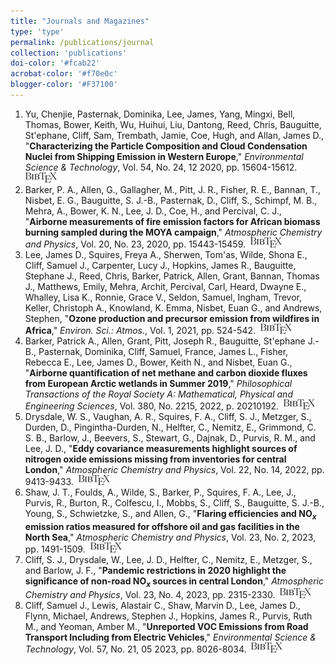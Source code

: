 ```yaml
---
title: "Journals and Magazines"
type: 'type'
permalink: /publications/journal
collection: 'publications'
doi-color: '#fcab22'
acrobat-color: '#f70e0c'
blogger-color: '#F37100'
---
```

1. Yu, Chenjie, Pasternak, Dominika, Lee, James, Yang, Mingxi, Bell, Thomas, Bower, Keith, Wu, Huihui, Liu, Dantong, Reed, Chris, Bauguitte, St'ephane, Cliff, Sam, Trembath, Jamie, Coe, Hugh, and Allan, James D., "**Characterizing the Particle Composition and Cloud Condensation Nuclei from Shipping Emission in Western Europe**," *Environmental Science & Technology*, Vol. 54, No. 24, 12 2020, pp. 15604-15612. <a href='https://doi.org/10.1021/acs.est.0c04039' target='_blank'><i class='fas fa-fw fa-link'></i></a> <a href='http://dx.doi.org/10.1021/acs.est.0c04039' target='_blank'><i class='ai ai-fw ai-doi' style='color: {{ page.doi-color }}'></i></a> &nbsp;<a href='/publications/bibtex#yu-shipping-ccn' target='_blank' class='btn btn--mcwbibtex'><img src='../images/BibTeX_logo-16px-high.png'/></a>
1. Barker, P. A., Allen, G., Gallagher, M., Pitt, J. R., Fisher, R. E., Bannan, T., Nisbet, E. G., Bauguitte, S. J.-B., Pasternak, D., Cliff, S., Schimpf, M. B., Mehra, A., Bower, K. N., Lee, J. D., Coe, H., and Percival, C. J., "**Airborne measurements of fire emission factors for African biomass burning sampled during the MOYA campaign**," *Atmospheric Chemistry and Physics*, Vol. 20, No. 23, 2020, pp. 15443-15459. <a href='https://acp.copernicus.org/articles/20/15443/2020/' target='_blank'><i class='fas fa-fw fa-link'></i></a> <a href='http://dx.doi.org/10.5194/acp-20-15443-2020' target='_blank'><i class='ai ai-fw ai-doi' style='color: {{ page.doi-color }}'></i></a> &nbsp;<a href='/publications/bibtex#barker-fires' target='_blank' class='btn btn--mcwbibtex'><img src='../images/BibTeX_logo-16px-high.png'/></a>
1. Lee, James D., Squires, Freya A., Sherwen, Tom'as, Wilde, Shona E., Cliff, Samuel J., Carpenter, Lucy J., Hopkins, James R., Bauguitte, Stephane J., Reed, Chris, Barker, Patrick, Allen, Grant, Bannan, Thomas J., Matthews, Emily, Mehra, Archit, Percival, Carl, Heard, Dwayne E., Whalley, Lisa K., Ronnie, Grace V., Seldon, Samuel, Ingham, Trevor, Keller, Christoph A., Knowland, K. Emma, Nisbet, Euan G., and Andrews, Stephen, "**Ozone production and precursor emission from wildfires in Africa**," *Environ. Sci.: Atmos.*, Vol. 1, 2021, pp. 524-542. <a href='http://dx.doi.org/10.1039/D1EA00041A' target='_blank'><i class='fas fa-fw fa-link'></i></a> <a href='http://dx.doi.org/10.1039/D1EA00041A' target='_blank'><i class='ai ai-fw ai-doi' style='color: {{ page.doi-color }}'></i></a> &nbsp;<a href='/publications/bibtex#lee-o3-wildfire' target='_blank' class='btn btn--mcwbibtex'><img src='../images/BibTeX_logo-16px-high.png'/></a>
1. Barker, Patrick A., Allen, Grant, Pitt, Joseph R., Bauguitte, St'ephane J.-B., Pasternak, Dominika, Cliff, Samuel, France, James L., Fisher, Rebecca E., Lee, James D., Bower, Keith N., and Nisbet, Euan G., "**Airborne quantification of net methane and carbon dioxide fluxes from European Arctic wetlands in Summer 2019**," *Philosophical Transactions of the Royal Society A: Mathematical, Physical and Engineering Sciences*, Vol. 380, No. 2215, 2022, p. 20210192. <a href='https://royalsocietypublishing.org/doi/abs/10.1098/rsta.2021.0192' target='_blank'><i class='fas fa-fw fa-link'></i></a> <a href='http://dx.doi.org/10.1098/rsta.2021.0192' target='_blank'><i class='ai ai-fw ai-doi' style='color: {{ page.doi-color }}'></i></a> &nbsp;<a href='/publications/bibtex#barker-ch4-wetlands' target='_blank' class='btn btn--mcwbibtex'><img src='../images/BibTeX_logo-16px-high.png'/></a>
1. Drysdale, W. S., Vaughan, A. R., Squires, F. A., Cliff, S. J., Metzger, S., Durden, D., Pingintha-Durden, N., Helfter, C., Nemitz, E., Grimmond, C. S. B., Barlow, J., Beevers, S., Stewart, G., Dajnak, D., Purvis, R. M., and Lee, J. D., "**Eddy covariance measurements highlight sources of nitrogen oxide emissions missing from inventories for central London**," *Atmospheric Chemistry and Physics*, Vol. 22, No. 14, 2022, pp. 9413-9433. <a href='https://acp.copernicus.org/articles/22/9413/2022/' target='_blank'><i class='fas fa-fw fa-link'></i></a> <a href='http://dx.doi.org/10.5194/acp-22-9413-2022' target='_blank'><i class='ai ai-fw ai-doi' style='color: {{ page.doi-color }}'></i></a> &nbsp;<a href='/publications/bibtex#drysdale-nox' target='_blank' class='btn btn--mcwbibtex'><img src='../images/BibTeX_logo-16px-high.png'/></a>
1. Shaw, J. T., Foulds, A., Wilde, S., Barker, P., Squires, F. A., Lee, J., Purvis, R., Burton, R., Colfescu, I., Mobbs, S., Cliff, S., Bauguitte, S. J.-B., Young, S., Schwietzke, S., and Allen, G., "**Flaring efficiencies and NO$_x$ emission ratios measured for offshore oil and gas facilities in the North Sea**," *Atmospheric Chemistry and Physics*, Vol. 23, No. 2, 2023, pp. 1491-1509. <a href='https://acp.copernicus.org/articles/23/1491/2023/' target='_blank'><i class='fas fa-fw fa-link'></i></a> <a href='http://dx.doi.org/10.5194/acp-23-1491-2023' target='_blank'><i class='ai ai-fw ai-doi' style='color: {{ page.doi-color }}'></i></a> &nbsp;<a href='/publications/bibtex#shaw-gas-rig' target='_blank' class='btn btn--mcwbibtex'><img src='../images/BibTeX_logo-16px-high.png'/></a>
1. Cliff, S. J., Drysdale, W., Lee, J. D., Helfter, C., Nemitz, E., Metzger, S., and Barlow, J. F., "**Pandemic restrictions in 2020 highlight the significance of non-road NO$_x$ sources in central London**," *Atmospheric Chemistry and Physics*, Vol. 23, No. 4, 2023, pp. 2315-2330. <a href='https://acp.copernicus.org/articles/23/2315/2023/' target='_blank'><i class='fas fa-fw fa-link'></i></a> <a href='http://dx.doi.org/10.5194/acp-23-2315-2023' target='_blank'><i class='ai ai-fw ai-doi' style='color: {{ page.doi-color }}'></i></a> &nbsp;<a href='/publications/bibtex#cliff-nox-1' target='_blank' class='btn btn--mcwbibtex'><img src='../images/BibTeX_logo-16px-high.png'/></a>
1. Cliff, Samuel J., Lewis, Alastair C., Shaw, Marvin D., Lee, James D., Flynn, Michael, Andrews, Stephen J., Hopkins, James R., Purvis, Ruth M., and Yeoman, Amber M., "**Unreported VOC Emissions from Road Transport Including from Electric Vehicles**," *Environmental Science & Technology*, Vol. 57, No. 21, 05 2023, pp. 8026-8034. <a href='https://doi.org/10.1021/acs.est.3c00845' target='_blank'><i class='fas fa-fw fa-link'></i></a> <a href='http://dx.doi.org/10.1021/acs.est.3c00845' target='_blank'><i class='ai ai-fw ai-doi' style='color: {{ page.doi-color }}'></i></a> &nbsp;<a href='/publications/bibtex#cliff-voc' target='_blank' class='btn btn--mcwbibtex'><img src='../images/BibTeX_logo-16px-high.png'/></a>
